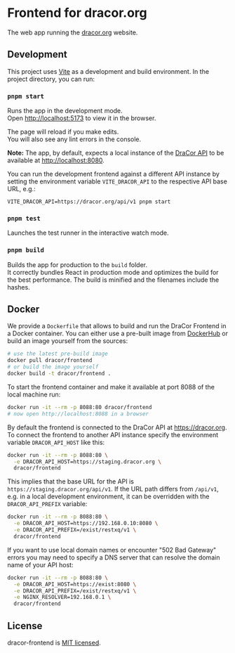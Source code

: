 # Frontend for dracor.org

The web app running the [dracor.org](https://dracor.org) website.

## Development

This project uses [Vite](https://vitejs.dev) as a development and build
environment. In the project directory, you can run:

### `pnpm start`

Runs the app in the development mode.<br>
Open [http://localhost:5173](http://localhost:5173) to view it in the browser.

The page will reload if you make edits.<br>
You will also see any lint errors in the console.

**Note:** The app, by default, expects a local instance of the
[DraCor API](https://github.com/dracor-org/dracor-api) to be available at
[http://localhost:8080](http://localhost:8080).

You can run the development frontend against a different API instance by setting
the environment variable `VITE_DRACOR_API` to the respective API base URL,
e.g.:

```
VITE_DRACOR_API=https://dracor.org/api/v1 pnpm start
```

### `pnpm test`

Launches the test runner in the interactive watch mode.

### `pnpm build`

Builds the app for production to the `build` folder.<br>
It correctly bundles React in production mode and optimizes the build for the
best performance. The build is minified and the filenames include the hashes.

## Docker

We provide a `Dockerfile` that allows to build and run the DraCor Frontend in a
Docker container. You can either use a pre-built image from
[DockerHub](https://hub.docker.com/r/dracor/frontend) or build an image yourself
from the sources:

```sh
# use the latest pre-build image
docker pull dracor/frontend
# or build the image yourself
docker build -t dracor/frontend .
```

To start the frontend container and make it available at port 8088 of the local
machine run:

```sh
docker run -it --rm -p 8088:80 dracor/frontend
# now open http://localhost:8088 in a browser
```

By default the frontend is connected to the DraCor API at https://dracor.org. To
connect the frontend to another API instance specify the environment
variable `DRACOR_API_HOST` like this:

```sh
docker run -it --rm -p 8088:80 \
  -e DRACOR_API_HOST=https://staging.dracor.org \
  dracor/frontend
```

This implies that the base URL for the API is
`https://staging.dracor.org/api/v1`. If the URL path differs from `/api/v1`,
e.g. in a local development environment, it can be overridden with the
`DRACOR_API_PREFIX` variable:

```sh
docker run -it --rm -p 8088:80 \
  -e DRACOR_API_HOST=https://192.168.0.10:8080 \
  -e DRACOR_API_PREFIX=/exist/restxq/v1 \
  dracor/frontend
```

If you want to use local domain names or encounter "502 Bad Gateway" errors you
may need to specify a DNS server that can resolve the domain name of your API
host:

```sh
docker run -it --rm -p 8088:80 \
  -e DRACOR_API_HOST=https://exist:8080 \
  -e DRACOR_API_PREFIX=/exist/restxq/v1 \
  -e NGINX_RESOLVER=192.168.0.1 \
  dracor/frontend
```

## License

dracor-frontend is [MIT licensed](./LICENSE).
